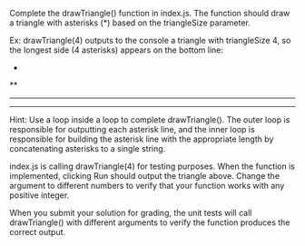 Complete the drawTriangle() function in index.js. The function should draw a triangle with asterisks (*) based on the triangleSize parameter.

Ex: drawTriangle(4) outputs to the console a triangle with triangleSize 4, so the longest side (4 asterisks) appears on the bottom line:

*
**
***
****

Hint: Use a loop inside a loop to complete drawTriangle(). The outer loop is responsible for outputting each asterisk line, and the inner loop is responsible for building the asterisk line with the appropriate length by concatenating asterisks to a single string.

index.js is calling drawTriangle(4) for testing purposes. When the function is implemented, clicking Run should output the triangle above. Change the argument to different numbers to verify that your function works with any positive integer. 

When you submit your solution for grading, the unit tests will call drawTriangle() with different arguments to verify the function produces the correct output.
